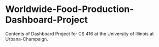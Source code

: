 # Worldwide-Food-Production-Dashboard-Project
Contents of Dashboard Project for CS 416 at the University of Illinois at Urbana-Champaign. 
